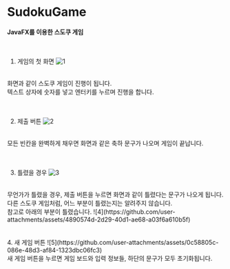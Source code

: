 # SudokuGame
**JavaFX를 이용한 스도쿠 게임**
<br/>
<br/>
<br/>

1. 게임의 첫 화면
   ![1](https://github.com/user-attachments/assets/bbe1c839-4578-45d2-87e1-43206cf31d17)
<br/>
화면과 같이 스도쿠 게임이 진행이 됩니다.
<br/>
텍스트 상자에 숫자를 넣고 엔터키를 누르며 진행을 합니다.
<br/>
<br/>
<br/>

2. 제출 버튼
     ![2](https://github.com/user-attachments/assets/58dc8bb2-dfcc-442a-b1a6-275393d3a31b)
<br/>
모든 빈칸을 완벽하게 채우면 화면과 같은 축하 문구가 나오며 게임이 끝납니다.
<br/>
<br/>
<br/>

3. 틀렸을 경우
     ![3](https://github.com/user-attachments/assets/b1483eb9-0208-471e-9984-60465acff388)
<br/>
무언가가 틀렸을 경우, 제출 버튼을 누르면 화면과 같이 틀렸다는 문구가 나오게 됩니다.
<br/>
다른 스도쿠 게임처럼, 어느 부분이 틀렸는지는 알려주지 않습니다.
<br/>
참고로 아래의 부분이 틀렸습니다.
     ![4](https://github.com/user-attachments/assets/4890574d-2d29-40d1-ae68-a03f6a610b5f)

<br/>
<br/>
<br/>
4. 새 게임 버튼
     ![5](https://github.com/user-attachments/assets/0c58805c-086e-48d3-af84-1323dbc06fc3)
<br/>
새 게임 버튼을 누르면 게임 보드와 입력 정보들, 하단의 문구가 모두 초기화됩니다.
<br/>
<br/>
<br/>
